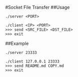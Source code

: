 #Socket File Transfer
##Usage
	
	./server <PORT>
	
	./client <IP> <PORT>
	>>> send <SRC_FILE> <DST_FILE>
	>>> exit
	
##Example

	./server 23333
	
	./client 127.0.0.1 23333
	>>> send README.md COPY.md
	>>> exit